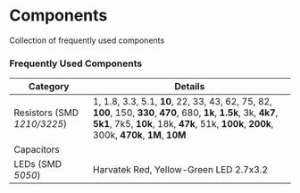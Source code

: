 # Components
 Collection of frequently used components

### Frequently Used Components 

|  Category  |  Details  |
|  ---  |  ---  |
|  Resistors (SMD _1210/3225_)  |  1, 1.8, 3.3, 5.1, __10__, 22, 33, 43, 62, 75, 82, __100__, 150, __330__, __470__, 680, __1k__, __1.5k__, 3k, __4k7__, __5k1__, 7k5, __10k__, 18k, __47k__, 51k, __100k__, __200k__, 300k, __470k__, __1M__, __10M__ |
|  Capacitors  |  |
|  LEDs (SMD _5050_)  | Harvatek Red, Yellow-Green LED 2.7x3.2  |
